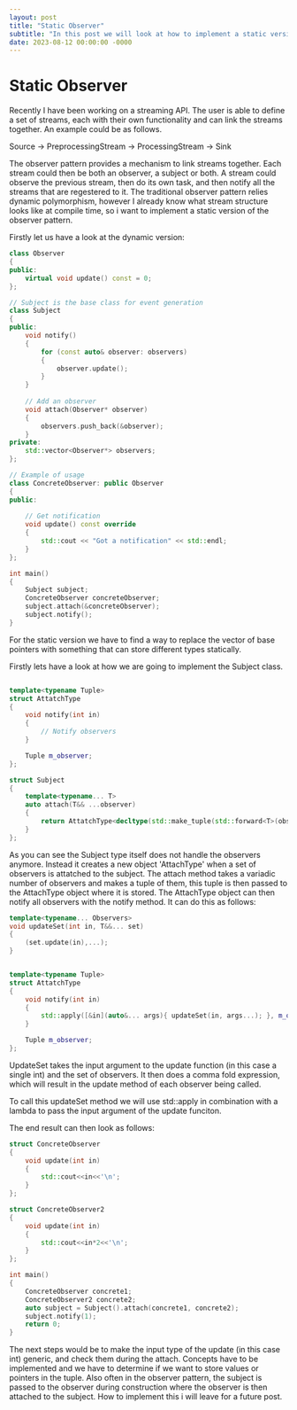 ```yaml
---
layout: post
title: "Static Observer"
subtitle: "In this post we will look at how to implement a static version of the Observer pattern"
date: 2023-08-12 00:00:00 -0000
---
```


# Static Observer

Recently I have been working on a streaming API. The user is able to define a set of streams, each with their own functionality and can link the streams together. 
An example could be as follows. 

Source -> PreprocessingStream -> ProcessingStream -> Sink

<!-- 
```flow
st=>start: Soure
op=>operation: PreProcessing Stream
op2=>operation: Processing Stream
e=>end: Sink

st->op->op2->e
``` -->
The observer pattern provides a mechanism to link streams together. Each stream could then be both an observer, a subject or both. A stream could observe the previous stream, then do its own task, and then notify all the streams that are regestered to it. 
The traditional observer pattern relies dynamic polymorphism, however I already know what stream structure looks like at compile time, so i want to implement a static version of the observer pattern.

Firstly let us have a look at the dynamic version:
```cpp
class Observer
{ 
public:
    virtual void update() const = 0;
};

// Subject is the base class for event generation
class Subject
{
public:
    void notify()
    {
        for (const auto& observer: observers) 
        {
            observer.update();
        }
    }
  
    // Add an observer
    void attach(Observer* observer) 
    {
        observers.push_back(&observer);
    }
private:
    std::vector<Observer*> observers;
};

// Example of usage
class ConcreteObserver: public Observer
{
public:
  
    // Get notification
    void update() const override
    {
        std::cout << "Got a notification" << std::endl;
    }
};

int main() 
{
    Subject subject;
    ConcreteObserver concreteObserver;
    subject.attach(&concreteObserver);
    subject.notify();
}
```

For the static version we have to find a way to replace the vector of base pointers with something that can store different types statically.

Firstly lets have a look at how we are going to implement the Subject class. 

```cpp

template<typename Tuple>
struct AttatchType
{
    void notify(int in)
    {
        // Notify observers
    }

    Tuple m_observer;
};

struct Subject
{
    template<typename... T>
    auto attach(T&& ...observer)
    {
        return AttatchType<decltype(std::make_tuple(std::forward<T>(observer)...))>{std::make_tuple(std::forward<T>(observer)...)};
    }
};
```

As you can see the Subject type itself does not handle the observers anymore. Instead it creates a new object 'AttachType' when a set of observers is attatched to the subject. 
The attach method takes a variadic number of observers and makes a tuple of them, this tuple is then passed to the AttachType object where it is stored.
The AttachType object can then notify all observers with the notify method. It can do this as follows:

```cpp
template<typename... Observers>
void updateSet(int in, T&&... set)
{
    (set.update(in),...);
}


template<typename Tuple>
struct AttatchType
{
    void notify(int in)
    {
        std::apply([&in](auto&... args){ updateSet(in, args...); }, m_observer);
    }

    Tuple m_observer;
};
```
UpdateSet takes the input argument to the update function (in this case a single int) and the set of observers. It then does a comma fold expression, which will result in the update method of each observer being called.

To call this updateSet method we will use std::apply in combination with a lambda to pass the input argument of the update funciton.

The end result can then look as follows:
```cpp
struct ConcreteObserver
{
    void update(int in)
    {
        std::cout<<in<<'\n';
    }
};

struct ConcreteObserver2
{
    void update(int in)
    {
        std::cout<<in*2<<'\n';
    }
};

int main()
{
    ConcreteObserver concrete1;
    ConcreteObserver2 concrete2;
    auto subject = Subject().attach(concrete1, concrete2);
    subject.notify(1);
    return 0;
}
```

The next steps would be to make the input type of the update (in this case int) generic, and check them during the attach. Concepts have to be implemented and we have to determine if we want to store values or pointers in the tuple.
Also often in the observer pattern, the subject is passed to the observer during construction where the observer is then attached to the subject. How to implement this i will leave for a future post.